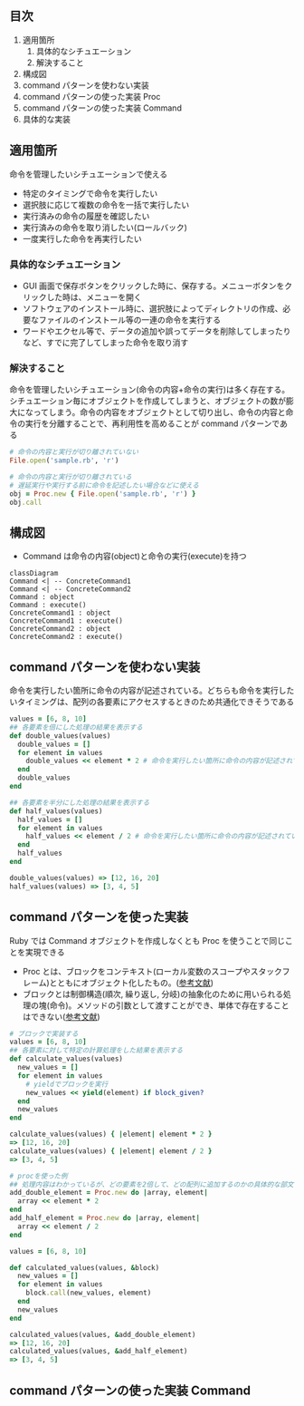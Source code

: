 ## 目次

1. 適用箇所
   1. 具体的なシチュエーション
   2. 解決すること
2. 構成図
3. command パターンを使わない実装
4. command パターンの使った実装 Proc
5. command パターンの使った実装 Command
6. 具体的な実装

## 適用箇所

命令を管理したいシチュエーションで使える

- 特定のタイミングで命令を実行したい
- 選択肢に応じて複数の命令を一括で実行したい
- 実行済みの命令の履歴を確認したい
- 実行済みの命令を取り消したい(ロールバック)
- 一度実行した命令を再実行したい

### 具体的なシチュエーション

- GUI 画面で保存ボタンをクリックした時に、保存する。メニューボタンをクリックした時は、メニューを開く
- ソフトウェアのインストール時に、選択肢によってディレクトリの作成、必要なファイルのインストール等の一連の命令を実行する
- ワードやエクセル等で、データの追加や誤ってデータを削除してしまったりなど、すでに完了してしまった命令を取り消す

### 解決すること

命令を管理したいシチュエーション(命令の内容+命令の実行)は多く存在する。シチュエーション毎にオブジェクトを作成してしまうと、オブジェクトの数が膨大になってしまう。命令の内容をオブジェクトとして切り出し、命令の内容と命令の実行を分離することで、再利用性を高めることが command パターンである

```ruby
# 命令の内容と実行が切り離されていない
File.open('sample.rb', 'r')

# 命令の内容と実行が切り離されている
# 遅延実行や実行する前に命令を記述したい場合などに使える
obj = Proc.new { File.open('sample.rb', 'r') }
obj.call
```

## 構成図

- Command は命令の内容(object)と命令の実行(execute)を持つ

```mermaid
classDiagram
Command <| -- ConcreteCommand1
Command <| -- ConcreteCommand2
Command : object
Command : execute()
ConcreteCommand1 : object
ConcreteCommand1 : execute()
ConcreteCommand2 : object
ConcreteCommand2 : execute()
```

## command パターンを使わない実装

命令を実行したい箇所に命令の内容が記述されている。どちらも命令を実行したいタイミングは、配列の各要素にアクセスするときのため共通化できそうである

```ruby
values = [6, 8, 10]
## 各要素を倍にした処理の結果を表示する
def double_values(values)
  double_values = []
  for element in values
    double_values << element * 2 # 命令を実行したい箇所に命令の内容が記述されている
  end
  double_values
end

## 各要素を半分にした処理の結果を表示する
def half_values(values)
  half_values = []
  for element in values
    half_values << element / 2 # 命令を実行したい箇所に命令の内容が記述されている
  end
  half_values
end

double_values(values) => [12, 16, 20]
half_values(values) => [3, 4, 5]
```

## command パターンを使った実装

Ruby では Command オブジェクトを作成しなくとも Proc を使うことで同じことを実現できる<br>

- Proc とは、ブロックをコンテキスト(ローカル変数のスコープやスタックフレーム)とともにオブジェクト化したもの。([参考文献](https://docs.ruby-lang.org/ja/2.7.0/class/Proc.html))<br>
- ブロックとは制御構造(順次, 繰り返し, 分岐)の抽象化のために用いられる処理の塊(命令)。メソッドの引数として渡すことができ、単体で存在することはできない([参考文献](https://docs.ruby-lang.org/ja/latest/doc/spec=2fcall.html#block))<br>

```ruby
# ブロックで実装する
values = [6, 8, 10]
## 各要素に対して特定の計算処理をした結果を表示する
def calculate_values(values)
  new_values = []
  for element in values
    # yieldでブロックを実行
    new_values << yield(element) if block_given?
  end
  new_values
end

calculate_values(values) { |element| element * 2 }
=> [12, 16, 20]
calculate_values(values) { |element| element / 2 }
=> [3, 4, 5]

# procを使った例
## 処理内容はわかっているが、どの要素を2倍して、どの配列に追加するのかの具体的な部文はまだわからない
add_double_element = Proc.new do |array, element|
  array << element * 2
end
add_half_element = Proc.new do |array, element|
  array << element / 2
end

values = [6, 8, 10]

def calculated_values(values, &block)
  new_values = []
  for element in values
    block.call(new_values, element)
  end
  new_values
end

calculated_values(values, &add_double_element)
=> [12, 16, 20]
calculated_values(values, &add_half_element)
=> [3, 4, 5]
```

## command パターンの使った実装 Command
